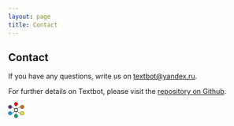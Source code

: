 ```yaml
---
layout: page
title: Contact
---
```

## Contact

If you have any questions, write us on [textbot@yandex.ru](mailto:textbot@yandex.ru).

For further details on Textbot, please visit the [repository on Github](https://github.com/Textbot/).

![Textbot](img/Textbot.png "Textbot Logo")

